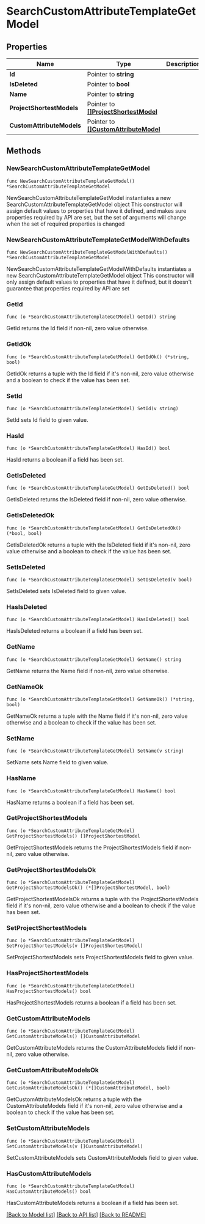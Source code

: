 # SearchCustomAttributeTemplateGetModel

## Properties

Name | Type | Description | Notes
------------ | ------------- | ------------- | -------------
**Id** | Pointer to **string** |  | [optional] 
**IsDeleted** | Pointer to **bool** |  | [optional] 
**Name** | Pointer to **string** |  | [optional] 
**ProjectShortestModels** | Pointer to [**[]ProjectShortestModel**](ProjectShortestModel.md) |  | [optional] 
**CustomAttributeModels** | Pointer to [**[]CustomAttributeModel**](CustomAttributeModel.md) |  | [optional] 

## Methods

### NewSearchCustomAttributeTemplateGetModel

`func NewSearchCustomAttributeTemplateGetModel() *SearchCustomAttributeTemplateGetModel`

NewSearchCustomAttributeTemplateGetModel instantiates a new SearchCustomAttributeTemplateGetModel object
This constructor will assign default values to properties that have it defined,
and makes sure properties required by API are set, but the set of arguments
will change when the set of required properties is changed

### NewSearchCustomAttributeTemplateGetModelWithDefaults

`func NewSearchCustomAttributeTemplateGetModelWithDefaults() *SearchCustomAttributeTemplateGetModel`

NewSearchCustomAttributeTemplateGetModelWithDefaults instantiates a new SearchCustomAttributeTemplateGetModel object
This constructor will only assign default values to properties that have it defined,
but it doesn't guarantee that properties required by API are set

### GetId

`func (o *SearchCustomAttributeTemplateGetModel) GetId() string`

GetId returns the Id field if non-nil, zero value otherwise.

### GetIdOk

`func (o *SearchCustomAttributeTemplateGetModel) GetIdOk() (*string, bool)`

GetIdOk returns a tuple with the Id field if it's non-nil, zero value otherwise
and a boolean to check if the value has been set.

### SetId

`func (o *SearchCustomAttributeTemplateGetModel) SetId(v string)`

SetId sets Id field to given value.

### HasId

`func (o *SearchCustomAttributeTemplateGetModel) HasId() bool`

HasId returns a boolean if a field has been set.

### GetIsDeleted

`func (o *SearchCustomAttributeTemplateGetModel) GetIsDeleted() bool`

GetIsDeleted returns the IsDeleted field if non-nil, zero value otherwise.

### GetIsDeletedOk

`func (o *SearchCustomAttributeTemplateGetModel) GetIsDeletedOk() (*bool, bool)`

GetIsDeletedOk returns a tuple with the IsDeleted field if it's non-nil, zero value otherwise
and a boolean to check if the value has been set.

### SetIsDeleted

`func (o *SearchCustomAttributeTemplateGetModel) SetIsDeleted(v bool)`

SetIsDeleted sets IsDeleted field to given value.

### HasIsDeleted

`func (o *SearchCustomAttributeTemplateGetModel) HasIsDeleted() bool`

HasIsDeleted returns a boolean if a field has been set.

### GetName

`func (o *SearchCustomAttributeTemplateGetModel) GetName() string`

GetName returns the Name field if non-nil, zero value otherwise.

### GetNameOk

`func (o *SearchCustomAttributeTemplateGetModel) GetNameOk() (*string, bool)`

GetNameOk returns a tuple with the Name field if it's non-nil, zero value otherwise
and a boolean to check if the value has been set.

### SetName

`func (o *SearchCustomAttributeTemplateGetModel) SetName(v string)`

SetName sets Name field to given value.

### HasName

`func (o *SearchCustomAttributeTemplateGetModel) HasName() bool`

HasName returns a boolean if a field has been set.

### GetProjectShortestModels

`func (o *SearchCustomAttributeTemplateGetModel) GetProjectShortestModels() []ProjectShortestModel`

GetProjectShortestModels returns the ProjectShortestModels field if non-nil, zero value otherwise.

### GetProjectShortestModelsOk

`func (o *SearchCustomAttributeTemplateGetModel) GetProjectShortestModelsOk() (*[]ProjectShortestModel, bool)`

GetProjectShortestModelsOk returns a tuple with the ProjectShortestModels field if it's non-nil, zero value otherwise
and a boolean to check if the value has been set.

### SetProjectShortestModels

`func (o *SearchCustomAttributeTemplateGetModel) SetProjectShortestModels(v []ProjectShortestModel)`

SetProjectShortestModels sets ProjectShortestModels field to given value.

### HasProjectShortestModels

`func (o *SearchCustomAttributeTemplateGetModel) HasProjectShortestModels() bool`

HasProjectShortestModels returns a boolean if a field has been set.

### GetCustomAttributeModels

`func (o *SearchCustomAttributeTemplateGetModel) GetCustomAttributeModels() []CustomAttributeModel`

GetCustomAttributeModels returns the CustomAttributeModels field if non-nil, zero value otherwise.

### GetCustomAttributeModelsOk

`func (o *SearchCustomAttributeTemplateGetModel) GetCustomAttributeModelsOk() (*[]CustomAttributeModel, bool)`

GetCustomAttributeModelsOk returns a tuple with the CustomAttributeModels field if it's non-nil, zero value otherwise
and a boolean to check if the value has been set.

### SetCustomAttributeModels

`func (o *SearchCustomAttributeTemplateGetModel) SetCustomAttributeModels(v []CustomAttributeModel)`

SetCustomAttributeModels sets CustomAttributeModels field to given value.

### HasCustomAttributeModels

`func (o *SearchCustomAttributeTemplateGetModel) HasCustomAttributeModels() bool`

HasCustomAttributeModels returns a boolean if a field has been set.


[[Back to Model list]](../README.md#documentation-for-models) [[Back to API list]](../README.md#documentation-for-api-endpoints) [[Back to README]](../README.md)


